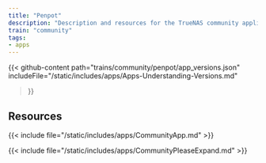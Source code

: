 ```yaml
---
title: "Penpot"
description: "Description and resources for the TrueNAS community application called Penpot."
train: "community"
tags:
- apps
---
```


{{< github-content 
    path="trains/community/penpot/app_versions.json"
	includeFile="/static/includes/apps/Apps-Understanding-Versions.md"
>}}

## Resources

{{< include file="/static/includes/apps/CommunityApp.md" >}}

{{< include file="/static/includes/apps/CommunityPleaseExpand.md" >}}

<!--
<div class="docs-sections">

{{< doc-card title="<appname> Deployments" link="/resources/"
descr="How to deploy and configure the <appname> app." >}}

</div>
-->
